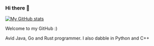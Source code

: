 ### Hi there 👋

<!--
**TheDeveloper101/TheDeveloper101** is a ✨ _special_ ✨ repository because its `README.md` (this file) appears on your GitHub profile.

Here are some ideas to get you started:

- 🔭 I’m currently working on ...
- 🌱 I’m currently learning ...
- 👯 I’m looking to collaborate on ...
- 🤔 I’m looking for help with ...
- 💬 Ask me about ...
- 📫 How to reach me: ...
- 😄 Pronouns: ...
- ⚡ Fun fact: ...
-->

[![My GitHub stats](https://github-readme-stats.vercel.app/api?username=TheDeveloper101)](https://github.com/TheDeveloper101/github-readme-stats)

Welcome to my GitHub :)


Avid Java, Go and Rust programmer. I also dabble in Python and C++


